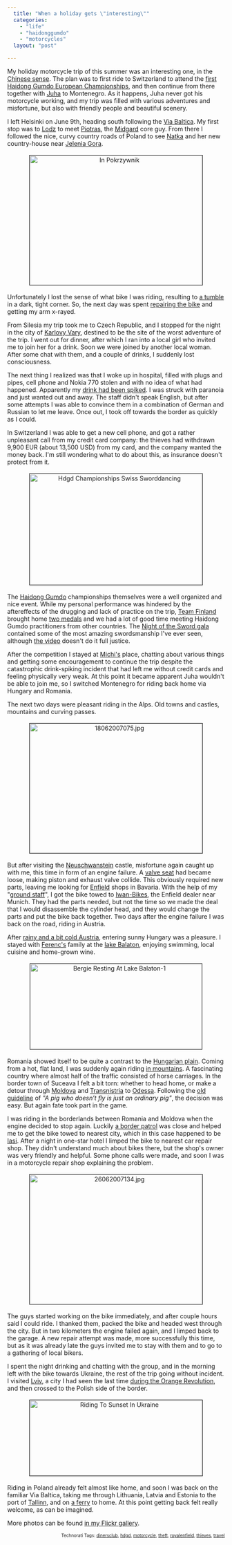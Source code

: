 ```yaml
---
  title: "When a holiday gets \"interesting\""
  categories: 
    - "life"
    - "haidonggumdo"
    - "motorcycles"
  layout: "post"

---
```

My holiday motorcycle trip of this summer was an interesting one, in the <a href="http://en.wikipedia.org/wiki/May_you_live_in_interesting_times">Chinese sense</a>. The plan was to first ride to Switzerland to attend the <a href="http://bergie.iki.fi/blog/european_haidong_gumdo_championships_in_zurich_mid-june/">first Haidong Gumdo European Championships</a>, and then continue from there together with <a href="http://www.flickr.com/photos/bergie/427380213/in/set-72157600010088557/">Juha</a> to Montenegro. As it happens, Juha never got his motorcycle working, and my trip was filled with various adventures and misfortune, but also with friendly people and beautiful scenery.

I left Helsinki on June 9th, heading south following the <a href="http://en.wikipedia.org/wiki/Via_Baltica">Via Baltica</a>. My first stop was to <a href="http://en.wikipedia.org/wiki/Lodz">Lodz</a> to meet <a href="http://www.flickr.com/photos/bergie/540562377/in/set-72157600619719885/">Piotras</a>, the <a href="http://www.midgard-project.org/">Midgard</a> core guy. From there I followed the nice, curvy country roads of Poland to see <a href="http://www.flickr.com/photos/bergie/321597731/">Natka</a> and her new country-house near <a href="http://en.wikipedia.org/wiki/Jelenia_Gora">Jelenia Gora</a>. 


<p style="text-align:center;"><img src="https://d2vqpl3tx84ay5.cloudfront.net/in_pokrzywnik.jpg" height="300" width="400" border="1" hspace="4" vspace="4" alt="In Pokrzywnik" /></p>Unfortunately I lost the sense of what bike I was riding, resulting to <a href="http://bergie.jaiku.com/presence/4172546">a tumble</a> in a dark, tight corner. So, the next day was spent <a href="http://www.flickr.com/photos/bergie/542173249/in/set-72157600619719885/">repairing the bike</a> and getting my arm x-rayed.

From Silesia my trip took me to Czech Republic, and I stopped for the night in the city of <a href="http://en.wikipedia.org/wiki/Karlovy_Vary">Karlovy Vary</a>, destined to be the site of the worst adventure of the trip. I went out for dinner, after which I ran into a local girl who invited me to join her for a drink. Soon we were joined by another local woman. After some chat with them, and a couple of drinks, I suddenly lost consciousness.

The next thing I realized was that I woke up in hospital, filled with plugs and pipes, cell phone and Nokia 770 stolen and with no idea of what had happened. Apparently my <a href="https://www.businesscrimedirect.org.uk/page.asp?pagekey=183">drink had been spiked</a>. I was struck with paranoia and just wanted out and away. The staff didn't speak English, but after some attempts I was able to convince them in a combination of German and Russian to let me leave. Once out, I took off towards the border as quickly as I could.

In Switzerland I was able to get a new cell phone, and got a rather unpleasant call from my credit card company: the thieves had withdrawn 9,900 EUR (about 13,500 USD) from my card, and the company wanted the money back. I'm still wondering what to do about this, as insurance doesn't protect from it.


<p style="text-align:center;"><img src="https://d2vqpl3tx84ay5.cloudfront.net/hdgd_championships_swiss_sworddancing.jpg" height="257" width="400" border="1" hspace="4" vspace="4" alt="Hdgd Championships Swiss Sworddancing" /></p>The <a href="http://www.euhaidong.com/">Haidong Gumdo</a> championships themselves were a well organized and nice event. While my personal performance was hindered by the aftereffects of the drugging and lack of practice on the trip, <a href="http://www.phoenixmartialart.fi/ajankohtaista/view/em2007.html">Team Finland</a> brought home <a href="http://www.flickr.com/photos/bergie/559827993/in/set-72157600619719885/">two medals</a> and we had a lot of good time meeting Haidong Gumdo practitioners from other countries. The <a href="http://www.swissbudo-portal.ch/wPortal/aktuelles/meldungen/2007_06_18_34149231_meldung.php?navid=9">Night of the Sword gala</a> contained some of the most amazing swordsmanship I've ever seen, although <a href="http://www.youtube.com/watch?v=89qnnKy26xE">the video</a> doesn't do it full justice.

After the competition I stayed at <a href="http://www.flickr.com/photos/bergie/567862216/in/set-72157600619719885/">Michi's</a> place, chatting about various things and getting some encouragement to continue the trip despite the catastrophic drink-spiking incident that had left me without credit cards and feeling physically very weak. At this point it became apparent Juha wouldn't be able to join me, so I switched Montenegro for riding back home via Hungary and Romania.

The next two days were pleasant riding in the Alps. Old towns and castles, mountains and curving passes.


<p style="text-align:center;"><img src="https://d2vqpl3tx84ay5.cloudfront.net/enfield_lake_brienz.jpg" height="300" width="400" border="1" hspace="4" vspace="4" alt="18062007075.jpg" title="18062007075.jpg" /></p>But after visiting the <a href="http://en.wikipedia.org/wiki/Neuschwanstein">Neuschwanstein</a> castle, misfortune again caught up with me, this time in form of an engine failure. A <a href="http://www.flickr.com/photos/bergie/589538974/in/set-72157600619719885/">valve seat</a> had became loose, making piston and exhaust valve collide. This obviously required new parts, leaving me looking for <a href="http://en.wikipedia.org/wiki/Royal_Enfield">Enfield</a> shops in Bavaria. With the help of my "<a href="http://rambo.pbt-unknown.org/blog/">ground staff</a>", I got the bike towed to <a href="http://www.iwan-bikes.de/">Iwan-Bikes</a>, the Enfield dealer near Munich. They had the parts needed, but not the time so we made the deal that I would disassemble the cylinder head, and they would change the parts and put the bike back together. Two days after the engine failure I was back on the road, riding in Austria.

After <a href="http://www.cctv.com/english/20070622/108426.shtml">rainy and a bit cold Austria</a>, entering sunny Hungary was a pleasure. I stayed with <a href="http://ferenc.jaiku.com/">Ferenc's</a> family at the <a href="http://en.wikipedia.org/wiki/Lake_Balaton">lake Balaton</a>, enjoying swimming, local cuisine and home-grown wine.


<p style="text-align:center;"><img src="https://d2vqpl3tx84ay5.cloudfront.net/bergie_resting_at_lake_balaton-1.jpg" height="198" width="398" border="1" hspace="4" vspace="4" alt="Bergie Resting At Lake Balaton-1" /></p>Romania showed itself to be quite a contrast to the <a href="http://en.wikipedia.org/wiki/Great_Hungarian_Plain">Hungarian plain</a>. Coming from a hot, flat land, I was suddenly again riding <a href="http://en.wikipedia.org/wiki/Carpathian_Mountains">in mountains</a>. A fascinating country where almost half of the traffic consisted of horse carriages. In the border town of Suceava I felt a bit torn: whether to head home, or make a detour through <a href="http://en.wikipedia.org/wiki/Moldova">Moldova</a> and <a href="http://en.wikipedia.org/wiki/Transnistria">Transnistria</a> to <a href="http://en.wikipedia.org/wiki/Odessa">Odessa</a>. Following the <a href="http://www.moviemartyr.com/1992/crimsonpig.htm">old guideline</a> of <em>"</em><em>A pig who doesn’t fly is just an ordinary pig"</em>, the decision was easy. But again fate took part in the game.

I was riding in the borderlands between Romania and Moldova when the engine decided to stop again. Luckily <a href="http://www.flickr.com/photos/bergie/632661878/in/set-72157600619719885/">a border patrol</a> was close and helped me to get the bike towed to nearest city, which in this case happened to be <a href="http://en.wikipedia.org/wiki/Ia%C5%9Fi">Iasi</a>. After a night in one-star hotel I limped the bike to nearest car repair shop. They didn't understand much about bikes there, but the shop's owner was very friendly and helpful. Some phone calls were made, and soon I was in a motorcycle repair shop explaining the problem.


<p style="text-align:center;"><img src="https://d2vqpl3tx84ay5.cloudfront.net/enfield_in_carpathian_mountains.jpg" height="300" width="400" border="1" hspace="4" vspace="4" alt="26062007134.jpg" title="26062007134.jpg" /></p>The guys started working on the bike immediately, and after couple hours said I could ride. I thanked them, packed the bike and headed west through the city. But in two kilometers the engine failed again, and I limped back to the garage. A new repair attempt was made, more successfully this time, but as it was already late the guys invited me to stay with them and to go to a gathering of local bikers.

I spent the night drinking and chatting with the group, and in the morning left with the bike towards Ukraine, the rest of the trip going without incident. I visited <a href="http://en.wikipedia.org/wiki/Lviv">Lviv</a>, a city I had seen the last time <a href="http://bergie.iki.fi/blog/weekend_in_ukraine/">during the Orange Revolution</a>, and then crossed to the Polish side of the border.


<p style="text-align:center;"><img src="https://d2vqpl3tx84ay5.cloudfront.net/riding_to_sunset_in_ukraine.jpg" height="175" width="400" border="1" hspace="4" vspace="4" alt="Riding To Sunset In Ukraine" /></p>Riding in Poland already felt almost like home, and soon I was back on the familiar Via Baltica, taking me through Lithuania, Latvia and Estonia to the port of <a href="http://en.wikipedia.org/wiki/Tallinn">Tallinn</a>, and on <a href="http://www.tallinksilja.com/fi/tab2/ships/star/default.htm">a ferry</a> to home. At this point getting back felt really welcome, as can be imagined.

More photos can be found <a href="http://www.flickr.com/photos/bergie/sets/72157600619719885/">in my Flickr gallery</a>.
<p style="text-align:right;font-size:10px;">Technorati Tags: <a href="http://www.technorati.com/tag/dinersclub" rel="tag">dinersclub</a>, <a href="http://www.technorati.com/tag/hdgd" rel="tag">hdgd</a>, <a href="http://www.technorati.com/tag/motorcycle" rel="tag">motorcycle</a>, <a href="http://www.technorati.com/tag/theft" rel="tag">theft</a>, <a href="http://www.technorati.com/tag/royalenfield" rel="tag">royalenfield</a>, <a href="http://www.technorati.com/tag/thieves" rel="tag">thieves</a>, <a href="http://www.technorati.com/tag/travel" rel="tag">travel</a></p>
